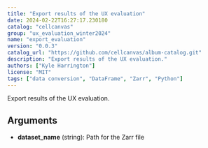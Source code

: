```yaml
---
title: "Export results of the UX evaluation"
date: 2024-02-22T16:27:17.230180
catalog: "cellcanvas"
group: "ux_evaluation_winter2024"
name: "export_evaluation"
version: "0.0.3"
catalog_url: "https://github.com/cellcanvas/album-catalog.git"
description: "Export results of the UX evaluation."
authors: ["Kyle Harrington"]
license: "MIT"
tags: ["data conversion", "DataFrame", "Zarr", "Python"]
---
```


Export results of the UX evaluation.

## Arguments

- **dataset_name** (string): Path for the Zarr file

